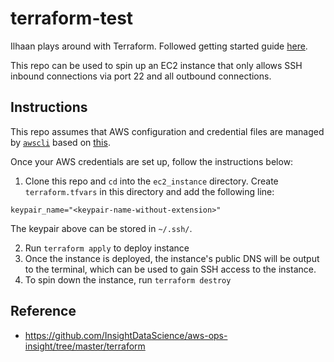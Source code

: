 # terraform-test
Ilhaan plays around with Terraform. Followed getting started guide [here](https://learn.hashicorp.com/terraform/getting-started/build). 

This repo can be used to spin up an EC2 instance that only allows SSH inbound connections via port 22 and all outbound connections.  

## Instructions
This repo assumes that AWS configuration and credential files are managed by [`awscli`](https://aws.amazon.com/cli/) based on [this](https://docs.aws.amazon.com/cli/latest/userguide/cli-configure-files.html). 

Once your AWS credentials are set up, follow the instructions below: 

1. Clone this repo and `cd` into the `ec2_instance` directory. Create `terraform.tfvars` in this directory and add the following line: 
```
keypair_name="<keypair-name-without-extension>"
```
The keypair above can be stored in `~/.ssh/`. 

2. Run `terraform apply` to deploy instance 
3. Once the instance is deployed, the instance's public DNS will be output to the terminal, which can be used to gain SSH access to the instance. 
4. To spin down the instance, run `terraform destroy`

## Reference 
* https://github.com/InsightDataScience/aws-ops-insight/tree/master/terraform
